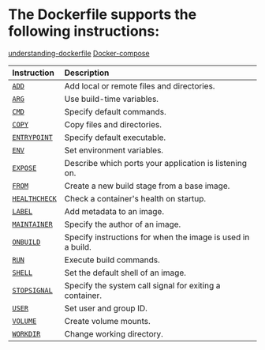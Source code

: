 <h1>The Dockerfile supports the following instructions:</h1>
<a href=https://jyotijha5916.ongraphy.com/blog/understanding-dockerfile>understanding-dockerfile</a>
<a href=https://spacelift.io/blog/docker-compose> Docker-compose</a>
<table><thead><tr><th style="text-align:left">Instruction</th><th style="text-align:left">Description</th></tr></thead><tbody><tr><td style="text-align:left"><a class="link" href="#add"><code>ADD</code></a></td><td style="text-align:left">Add local or remote files and directories.</td></tr><tr><td style="text-align:left"><a class="link" href="#arg"><code>ARG</code></a></td><td style="text-align:left">Use build-time variables.</td></tr><tr><td style="text-align:left"><a class="link" href="#cmd"><code>CMD</code></a></td><td style="text-align:left">Specify default commands.</td></tr><tr><td style="text-align:left"><a class="link" href="#copy"><code>COPY</code></a></td><td style="text-align:left">Copy files and directories.</td></tr><tr><td style="text-align:left"><a class="link" href="#entrypoint"><code>ENTRYPOINT</code></a></td><td style="text-align:left">Specify default executable.</td></tr><tr><td style="text-align:left"><a class="link" href="#env"><code>ENV</code></a></td><td style="text-align:left">Set environment variables.</td></tr><tr><td style="text-align:left"><a class="link" href="#expose"><code>EXPOSE</code></a></td><td style="text-align:left">Describe which ports your application is listening on.</td></tr><tr><td style="text-align:left"><a class="link" href="#from"><code>FROM</code></a></td><td style="text-align:left">Create a new build stage from a base image.</td></tr><tr><td style="text-align:left"><a class="link" href="#healthcheck"><code>HEALTHCHECK</code></a></td><td style="text-align:left">Check a container's health on startup.</td></tr><tr><td style="text-align:left"><a class="link" href="#label"><code>LABEL</code></a></td><td style="text-align:left">Add metadata to an image.</td></tr><tr><td style="text-align:left"><a class="link" href="#maintainer-deprecated"><code>MAINTAINER</code></a></td><td style="text-align:left">Specify the author of an image.</td></tr><tr><td style="text-align:left"><a class="link" href="#onbuild"><code>ONBUILD</code></a></td><td style="text-align:left">Specify instructions for when the image is used in a build.</td></tr><tr><td style="text-align:left"><a class="link" href="#run"><code>RUN</code></a></td><td style="text-align:left">Execute build commands.</td></tr><tr><td style="text-align:left"><a class="link" href="#shell"><code>SHELL</code></a></td><td style="text-align:left">Set the default shell of an image.</td></tr><tr><td style="text-align:left"><a class="link" href="#stopsignal"><code>STOPSIGNAL</code></a></td><td style="text-align:left">Specify the system call signal for exiting a container.</td></tr><tr><td style="text-align:left"><a class="link" href="#user"><code>USER</code></a></td><td style="text-align:left">Set user and group ID.</td></tr><tr><td style="text-align:left"><a class="link" href="#volume"><code>VOLUME</code></a></td><td style="text-align:left">Create volume mounts.</td></tr><tr><td style="text-align:left"><a class="link" href="#workdir"><code>WORKDIR</code></a></td><td style="text-align:left">Change working directory.</td></tr></tbody></table>
